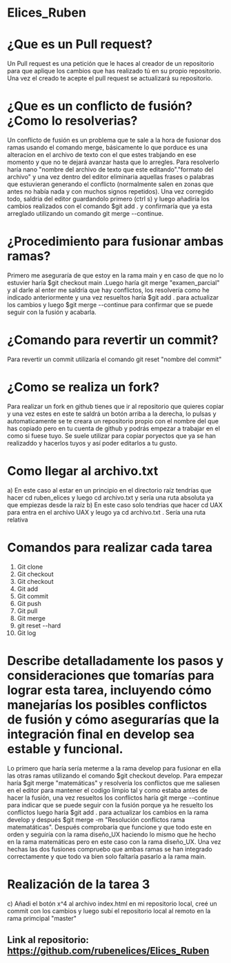 # Elices_Ruben
# ¿Que es un Pull request?
Un Pull request es una petición que le haces al creador de un repositorio para que aplique los cambios que has realizado tú en su propio repositorio. Una vez el creado te acepte el pull request se actualizará su repositorio.
# ¿Que es un conflicto de fusión? ¿Como lo resolverias?
Un conflicto de fusión es un problema que te sale a la hora de fusionar dos ramas usando el comando merge, básicamente lo que porduce es una alteracion en el archivo de texto con el que estes trabjando en ese momento y que no te dejará avanzar hasta que lo arregles. Para resolverlo haría nano "nombre del archivo de texto que este editando"."formato del archivo" y una vez dentro del editor eliminaria aquellas frases o palabras que estuvieran generando el conflicto (normalmente salen en zonas que antes no había nada y con muchos signos repetidos). Una vez corregido todo, saldria del editor guardandolo primero (ctrl s) y luego añadiría los cambios realizados con el comando $git add .  y confirmaría que ya esta arreglado utilizando un comando git merge --continue.
# ¿Procedimiento para fusionar ambas ramas?
Primero me aseguraría de que estoy en la rama main y en caso de que no lo estuvier haría $git checkout main .Luego haría git merge "examen_parcial" y al darle al enter me saldría que hay conflictos, los resolvería como he indicado anteriormente y una vez resueltos haría $git add . para actualizar los cambios y luego $git merge --continue para confirmar que se puede seguir con la fusión y acabarla.
# ¿Comando para revertir un commit?
Para revertir un commit utilizaría el comando git reset "nombre del commit" 
# ¿Como se realiza un fork?
Para realizar un fork en github tienes que ir al repositorio que quieres copiar y una vez estes en este te saldrá un botón arriba a la derecha, lo pulsas y automaticamente se te creara un repositorio propio con el nombre del que has copiado pero en tu cuenta de github y podrás empezar a trabajar en el como si fuese tuyo. Se suele utilizar para copiar poryectos que ya se han realizaddo y hacerlos tuyos y así poder editarlos a tu gusto.
# Como llegar al archivo.txt
a) En este caso al estar en un principio en el directorio raíz tendrías que hacer cd ruben_elices y luego cd archivo.txt y sería una ruta absoluta ya que empiezas desde la raíz
b) En este caso solo tendrias que hacer cd UAX para entra en el archivo UAX y leugo ya cd archivo.txt . Sería una ruta relativa
# Comandos para realizar cada tarea
1) Git clone
2) Git checkout
3) Git checkout
4) Git add
5) Git commit
6) Git push
7) Git pull
8) Git merge
9) git reset --hard
10) Git log
# Describe detalladamente los pasos y consideraciones que tomarías para lograr esta tarea, incluyendo cómo manejarías los posibles conflictos de fusión y cómo asegurarías que la integración final en develop sea estable y funcional.
Lo primero que haría sería meterme a la rama develop para fusionar en ella las otras ramas utilizando el comando $git checkout develop. Para empezar haría $git merge "matemáticas" y resolvería los conflictos que me saliesen en el editor para mantener el codigo limpio tal y como estaba antes de hacer la fusión, una vez resueltos los conflictos haría git merge --continue para indicar que se puede seguir con la fusión porque ya he resuelto los conflictos luego haría $git add . para actualizar los cambios en la rama develop y después $git merge -m "Resolución conflictos rama matematáticas". Después comprobaría que funcione y que todo este en orden y seguiría con la rama diseño_UX haciendo lo mismo que he hecho en la rama matemáticas pero en este caso con la rama diseño_UX. Una vez hechas las dos fusiones compruebo que ambas ramas se han integrado correctamente y que todo va bien solo faltaría pasarlo a la rama main.
# Realización de la tarea 3
c) Añadi el botón x^4 al archivo index.html en mi repositorio local, creé un commit con los cambios y luego subí el repositorio local al remoto en la rama primcipal "master"
## Link al repositorio: https://github.com/rubenelices/Elices_Ruben
